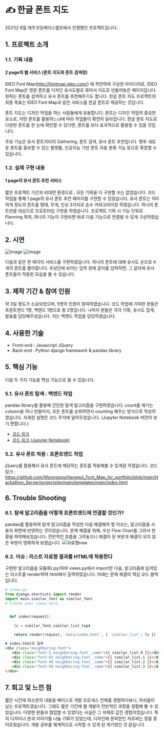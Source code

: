 # ✍️ 한글 폰트 지도

2021년 8월 제주코딩베이스캠프에서 진행했던 프로젝트입니다.

## 1. 프로젝트 소개

### 1.1. 기획 내용

#### 2 page의 웹 서비스 (폰트 지도와 폰트 검색창)

IDEO Font Map(http://fontmap.ideo.com/) 에 착안하여 구상한 아이디어로, IDEO Font Map은 영문 폰트를 디자인 유사도별로 묶어서 지도로 만들어놓은 페이지입니다. 원하는 폰트를 검색하고 유사 폰트를 추천해주기도 합니다. 한글 폰트 지도 프로젝트의 최종 목표는 IDEO Font Map과 같은 서비스를 한글 폰트로 제공하는 것입니다.

폰트 지도는 디자인 작업을 하는 사람들에게 유용합니다. 폰트는 디자인 작업의 중요한 요소로, 어떤 폰트를 활용하느냐에 따라 작업물이 확연히 달라집니다. 한글 폰트 지도로 다양한 폰트를 한 눈에 확인할 수 있다면, 폰트를 보다 효과적으로 활용할 수 있을 것입니다.

주요 기능은 유사 폰트끼리의 Gathering, 폰트 검색, 유사 폰트 추천입니다. 향후 새로운 폰트를 홍보할 수 있는 플랫폼, 인공지능 기반 폰트 자동 분류 기능 등으로 확장할 수 있습니다.

### 1.2. 실제 구현 내용

#### 1 page의 유사 폰트 추천 서비스

짧은 프로젝트 기간과 비대면 환경으로 , 모든 기획을 다 구현할 수는 없었습니다. 코드 작업을 통해 1 page의 유사 폰트 추천 페이지를 구현할 수 있었습니다. 유사 폰트는 100여개 정도의 폰트를 형태, 무게, 인상 3가지로 손수 카테고라이징 하였습니다. 하나의 폰트만을 대상으로 프로토타입 구현을 하였습니다. 프로젝트 기획 시 기능 단위로 Planning 하여, 하나의 기능이 구현되면 바로 다음 기능으로 연결될 수 있게 구상하였습니다. 


## 2. 시연
![image](https://user-images.githubusercontent.com/88834958/134668451-b3e4e6ae-7ca9-479e-b019-431b3190f391.png)
![image](https://user-images.githubusercontent.com/88834958/134669869-efbc44da-f8f4-4593-9fac-f48d94711c08.png)

다음과 같은 한 페이지 서비스를 구현하였습니다. 하나의 폰트에 대해 유사도 순으로 4개의 폰트를 뽑아줍니다. 우상단에 보이는 입력 창에 글자를 입력하면, 그 글자에 유사 폰트들이 적용된 모습을 볼 수 있습니다.

## 3. 제작 기간 & 참여 인원

약 3일 정도가 소요되었으며, 5명의 인원이 참여하였습니다. 코드 작업에 기여한 분들은 프론트엔드 1명, 백엔드 1명으로 총 2명입니다. 나머지 분들은 각각 기획, 유사도 집계, 발표를 담당해주셨습니다. 저는 백엔드 작업을 담당하였습니다.

## 4. 사용한 기술

* Front-end : Javascript JQuery
* Back-end : Python django framework & pandas library

## 5. 핵심 기능

다음 두 가지 기능을 핵심 기능으로 들 수 있습니다.

### 5.1. 유사 폰트 탐색 : 백엔드 작업
  
  pandas library를 활용해 간단한 탐색 알고리즘을 구현하였습니다. count를 매기는 column을 하나 만들어서, 모든 폰트를 순회하면서 counting 해주는 방식으로 작성하였습니다.
  자세한 설명은 코드 주석에 달아두었습니다. (Jupyter Notebook 버전이 보기 편합니다.)
  
  * [코드 링크](https://github.com/Woonggss/Hangeul_Font_Map_for_portfolio/blob/main/Hackathon_Server/projectsite/main/similar_font.py)
  * [코드 링크 (Jupyter Notebook)]( https://github.com/Woonggss/Hangeul_Font_Map_Project/blob/main/%EC%9C%A0%EC%82%AC%20%ED%8F%B0%ED%8A%B8%20%EB%BD%91%EA%B8%B0%20%EC%95%8C%EA%B3%A0%EB%A6%AC%EC%A6%98(Ranking_top5).ipynb)
  
  
### 5.2. 유사 폰트 적용 : 프론트엔드 작업
  
  jQuery를 활용해서 유사 폰트에 해당하는 폰트를 적용해볼 수 있게끔 하였습니다.
  코드 링크 : https://github.com/Woonggss/Hangeul_Font_Map_for_portfolio/blob/main/Hackathon_Server/projectsite/main/templates/main/index.html
   
  
## 6. Trouble Shooting

### 6.1. 탐색 알고리즘을 어떻게 프론트엔드에 연결할 것인가?
  
  pandas를 활용하여 탐색 알고리즘을 작성한 다음 해결해야 할 이슈는, 알고리즘을 사용자 화면에 반영하는 것이었습니다. 문제 해결을 위해, 우선 Flow Chart를 그려서 현황을 파악해보았습니다.
  전반적인 흐름을 그려놓으니 해결이 된 부분과 해결이 되지 않은 부분이 명확하게 보였습니다.
  ![자료형new](https://user-images.githubusercontent.com/88834958/134769569-1a8c105b-6716-4dbb-a2b6-d22fa30e2f57.png)

  
### 6.2. 이슈 : 리스트 자료형 결과를 HTML에 적용한다

  구현한 알고리즘을 모듈화(.py)하여 views.py에서 import한 다음, 알고리즘에 담겨있는 리스트를 render하여 html에서 출력하였습니다. 아래는 문제 해결의 핵심 코드 블럭입니다.
  
  ```python
  # views.py
  from django.shortcuts import render
  import main.similar_font as similar_font
  # Create your views here.


    def index(request):
    
      ls = similar_font.similar_list_top4
    
      return render(request, 'main/index.html', { 'similar_list': ls })
  
  ```
  
  ```HTML
  # index.html의 일부
  <div class="neighboring-font">
     <div class="font-2 neighboring-font__name">{{ similar_list.0 }}</div>
     <div class="font-82 neighboring-font__name">{{ similar_list.1 }}</div>
     <div class="font-40 neighboring-font__name">{{ similar_list.2 }}</div>
     <div class="font-50 neighboring-font__name">{{ similar_list.3 }}</div>
  </div>
  ```
  

## 7. 회고 및 느낀 점

짧은 시간에 최소한의 내용을 베이스로 개발 프로세스 전체를 경험하다보니, 아쉬움이 남는 프로젝트였습니다. 그래도 짧은 기간에 웹 개발의 전반적인 과정을 경험해 볼 수 있었습니다. 다양한 분들과 협업할 수 있었다는 사실은 그 자체로 값진 경험이었습니다. 특히 디자이너 분과 이야기를 나눌 기회가 있었는데, 디자인에 문외한인 저로써는 정말 흥미로웠습니다. 개발 공부를 체계적으로 시작할 수 있게 된 계기였던 것 같습니다. 

